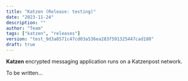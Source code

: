 ```yaml
---
title: "Katzen (Release: testing)"
date: "2023-11-24"
description: ""
author: "Team"
tags: ["katzen", "releases"]
version: "test_9d3a8571c47cd03a536ea283f591325447cad180" 
draft: true
---
```


**Katzen** encrypted messaging application runs on a Katzenpost network.

To be written...
